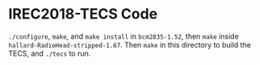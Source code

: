 # IREC2018-TECS Code
`./configure`, `make`, and `make install` in `bcm2835-1.52`, then `make` inside `hallard-RadioHead-stripped-1.67`.
Then `make` in this directory to build the TECS, and `./tecs` to run.

